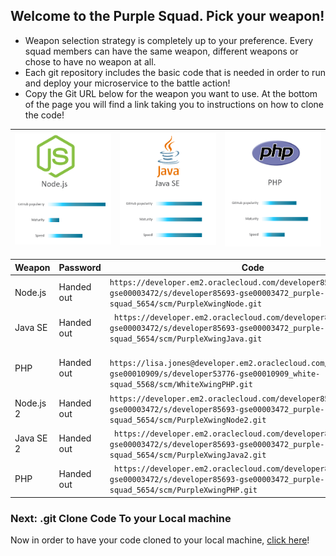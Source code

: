 ## Welcome to the Purple Squad. Pick your weapon! ##

+ Weapon selection strategy is completely up to your preference. Every squad members can have the same weapon, different weapons or chose to have no weapon at all.
+ Each git repository includes the basic code that is needed in order to run and deploy your microservice to the battle action!
+ Copy the Git URL below for the weapon you want to use. At the bottom of the page you will find a link taking you to instructions on how to clone the code!

| ![Red Squad](nodejs.png)  | ![Blue Squad](javase.png) | ![Black Squad](php.png) |
|:---:|:---:|:---:|

| Weapon        | Password     | Code  |
| ------------- |-------------| -----|
| Node.js      | Handed out | ``` https://developer.em2.oraclecloud.com/developer85693-gse00003472/s/developer85693-gse00003472_purple-squad_5654/scm/PurpleXwingNode.git ``` |
| Java SE      | Handed out      |   ```  https://developer.em2.oraclecloud.com/developer85693-gse00003472/s/developer85693-gse00003472_purple-squad_5654/scm/PurpleXwingJava.git ``` |
| PHP | Handed out      |  ```  https://lisa.jones@developer.em2.oraclecloud.com/developer53776-gse00010909/s/developer53776-gse00010909_white-squad_5568/scm/WhiteXwingPHP.git ``` |
| Node.js 2     | Handed out | ``` https://developer.em2.oraclecloud.com/developer85693-gse00003472/s/developer85693-gse00003472_purple-squad_5654/scm/PurpleXwingNode2.git ``` |
| Java SE 2    | Handed out      |   ```  https://developer.em2.oraclecloud.com/developer85693-gse00003472/s/developer85693-gse00003472_purple-squad_5654/scm/PurpleXwingJava2.git ``` |
| PHP | Handed out      |  ```  https://developer.em2.oraclecloud.com/developer85693-gse00003472/s/developer85693-gse00003472_purple-squad_5654/scm/PurpleXwingPHP.git ``` |

### Next: .git Clone Code To your Local machine ###

Now in order to have your code cloned to your local machine, [click here](../clonecode.md)!

